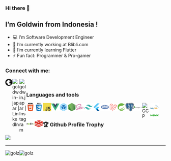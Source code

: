 ### Hi there 👋

## I’m Goldwin from Indonesia !
- 💻 I’m Software Development Engineer
- 🔭 I’m currently working at Blibli.com
- 🌱 I’m currently learning Flutter
- ⚡ Fun fact: Programmer & Pro-gamer

### Connect with me:

[<img align="left" alt="goldwin.now.sh" width="22px" src="https://raw.githubusercontent.com/iconic/open-iconic/master/svg/globe.svg" />][website]
[<img align="left" alt="goldwin-japar | LinkedIn" width="22px" src="https://cdn.jsdelivr.net/npm/simple-icons@v3/icons/linkedin.svg" />][linkedin]
[<img align="left" alt="goldwin.japar | Instagram" width="22px" src="https://cdn.jsdelivr.net/npm/simple-icons@v3/icons/instagram.svg" />][instagram]

<br />

### Languages and tools
<img align='left' alt='HTML' width='26px' src='https://raw.githubusercontent.com/github/explore/80688e429a7d4ef2fca1e82350fe8e3517d3494d/topics/html/html.png' />
<img align='left' alt='CSS' width='26px' src='https://raw.githubusercontent.com/github/explore/80688e429a7d4ef2fca1e82350fe8e3517d3494d/topics/css/css.png' />
<img align='left' alt='JavaScript' width='26px' src='https://raw.githubusercontent.com/github/explore/80688e429a7d4ef2fca1e82350fe8e3517d3494d/topics/javascript/javascript.png' />
<img align='left' alt='Vue.js' width='26px' src='https://raw.githubusercontent.com/github/explore/80688e429a7d4ef2fca1e82350fe8e3517d3494d/topics/vue/vue.png' />
<img align='left' alt='Webpack' width='26px' src="https://raw.githubusercontent.com/devicons/devicon/master/icons/webpack/webpack-original.svg" />
<img align='left' alt='Node.js' width='26px' src='https://raw.githubusercontent.com/github/explore/80688e429a7d4ef2fca1e82350fe8e3517d3494d/topics/nodejs/nodejs.png' />
<img align='left' alt='Sass' width='26px' src='https://raw.githubusercontent.com/github/explore/80688e429a7d4ef2fca1e82350fe8e3517d3494d/topics/sass/sass.png' />
<img align='left' alt='Tailwind' width='26px' src='https://raw.githubusercontent.com/devicons/devicon/master/icons/tailwindcss/tailwindcss-plain.svg' />
<img align="left" alt="Flutter" width="26px" src="https://raw.githubusercontent.com/github/explore/80688e429a7d4ef2fca1e82350fe8e3517d3494d/topics/flutter/flutter.png" />
<img align='left' alt='PHP' width='26px' src="https://raw.githubusercontent.com/devicons/devicon/master/icons/php/php-plain.svg" />
<img align='left' alt='Laravel' width='26px' src='https://raw.githubusercontent.com/github/explore/80688e429a7d4ef2fca1e82350fe8e3517d3494d/topics/laravel/laravel.png' />
<img align='left' alt='Spring Boot' width='26px' src='https://raw.githubusercontent.com/github/explore/80688e429a7d4ef2fca1e82350fe8e3517d3494d/topics/spring-boot/spring-boot.png' />
<img align='left' alt='PostgreSQL' width='26px' src='https://raw.githubusercontent.com/github/explore/80688e429a7d4ef2fca1e82350fe8e3517d3494d/topics/postgresql/postgresql.png' />
<img align='left' alt='MongoDB' width='26px' src='https://raw.githubusercontent.com/github/explore/80688e429a7d4ef2fca1e82350fe8e3517d3494d/topics/mongodb/mongodb.png' />
<img align='left' alt='GCP' width='26px' src='https://avatars0.githubusercontent.com/u/2810941?s=200&v=4' />
<img align='left' alt='MySQL' width='26px' src="https://raw.githubusercontent.com/devicons/devicon/master/icons/mysql/mysql-original-wordmark.svg" />
<img align='left' alt='nginx' width='26px' src="https://raw.githubusercontent.com/devicons/devicon/master/icons/nginx/nginx-original.svg" /> 
<img align='left' alt='Node.js' width='26px' src="https://raw.githubusercontent.com/devicons/devicon/master/icons/nodejs/nodejs-original-wordmark.svg" />
<img align='left' alt='Redis' width='26px' src="https://raw.githubusercontent.com/devicons/devicon/master/icons/redis/redis-plain.svg" />

<br /><br />

### 🏆 Github Profile Trophy
<a href="https://github.com/ryo-ma/github-profile-trophy">
  <img width=800 src="https://github-profile-trophy.vercel.app/?username=golz&column=8&theme=gruvbox&no-frame=true"/>
</a>

---

<div>
  <img src="https://github-readme-stats.vercel.app/api/top-langs/?username=golz&layout=compact" alt="golz" />
  <img src="https://github-readme-stats.vercel.app/api?username=golz&show_icons=true" alt="golz" height="170" align="left" />
</div>

[website]: https://goldwin.now.sh
[instagram]: https://instagram.com/goldwin.japar
[linkedin]: https://www.linkedin.com/in/goldwin-japar
<!--
**golz/golz** is a ✨ _special_ ✨ repository because its `README.md` (this file) appears on your GitHub profile.

Here are some ideas to get you started:

- 🔭 I’m currently working on ...
- 🌱 I’m currently learning ...
- 👯 I’m looking to collaborate on ...
- 🤔 I’m looking for help with ...
- 💬 Ask me about ...
- 📫 How to reach me: ...
- 😄 Pronouns: ...
- ⚡ Fun fact: ...
-->
